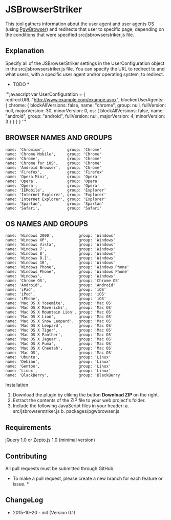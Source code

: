 # JSBrowserStriker
This tool gathers information about the user agent and user agents OS (using [PgwBrowser](https://github.com/Pagawa/PgwBrowser/)) and redirects that user to specific page, depending on the conditions that were specified src/jsbrowserstriker.js file.

Explanation
-----------
Specify all of the JSBrowserStriker settings in the UserConfiguration object in the src/jsbrowserstriker.js file. You can specify the URL to redirect to and what users, with a specific user agent and/or operating system, to redirect.

* TODO *

'''javascript
var UserConfiguration = {
	redirectURL:"http://www.example.com/exampe.aspx",
	blockedUserAgents: {
		chrome: {
			blockAllVersions: false,
			name: "chrome",
			group: null,
			fullVersion: null,
			majorVersion: 30,
			minorVersion: 0,
			os: {
				blockAllVersions: false,
				name: "android",
				group: "android",
				fullVersion: null,
				majorVersion: 4,
				minorVersion: 3
			}
		}
	}
}
'''

BROWSER NAMES AND GROUPS
-----------
    name: 'Chromium',          group: 'Chrome'
    name: 'Chrome Mobile',     group: 'Chrome'
    name: 'Chrome',            group: 'Chrome'
    name: 'Chrome for iOS',    group: 'Chrome'
    name: 'Android Browser',   group: 'Chrome'
    name: 'Firefox',           group: 'Firefox'
    name: 'Opera Mini',        group: 'Opera'
    name: 'Opera',             group: 'Opera'
    name: 'Opera',             group: 'Opera'
    name: 'IEMobile',          group: 'Explorer'
    name: 'Internet Explorer', group: 'Explorer'
    name: 'Internet Explorer', group: 'Explorer'
    name: 'Spartan',           group: 'Spartan'
	name: 'Safari',            group: 'Safari'

OS NAMES AND GROUPS
-----------
    name: 'Windows 2000',           group: 'Windows'
    name: 'Windows XP',             group: 'Windows'
    name: 'Windows Vista',          group: 'Windows'
    name: 'Windows 7',              group: 'Windows'
    name: 'Windows 8',              group: 'Windows'
    name: 'Windows 8.1',            group: 'Windows'
    name: 'Windows 10',             group: 'Windows'
    name: 'Windows Phone',          group: 'Windows Phone'
    name: 'Windows Phone',          group: 'Windows Phone'
    name: 'Windows',                group: 'Windows'
    name: 'Chrome OS',              group: 'Chrome OS'
    name: 'Android',                group: 'Android'
    name: 'iPad',                   group: 'iOS'
    name: 'iPod',                   group: 'iOS'
    name: 'iPhone',                 group: 'iOS'
    name: 'Mac OS X Yosemite',      group: 'Mac OS'
    name: 'Mac OS X Mavericks',     group: 'Mac OS'
    name: 'Mac OS X Mountain Lion', group: 'Mac OS'
    name: 'Mac OS X Lion',          group: 'Mac OS'
    name: 'Mac OS X Snow Leopard',  group: 'Mac OS'
    name: 'Mac OS X Leopard',       group: 'Mac OS'
    name: 'Mac OS X Tiger',         group: 'Mac OS'
    name: 'Mac OS X Panther',       group: 'Mac OS'
    name: 'Mac OS X Jaguar',        group: 'Mac OS'
    name: 'Mac OS X Puma',          group: 'Mac OS'
    name: 'Mac OS X Cheetah',       group: 'Mac OS'
    name: 'Mac OS',                 group: 'Mac OS'
    name: 'Ubuntu',                 group: 'Linux'
    name: 'Debian',                 group: 'Linux'
    name: 'Gentoo',                 group: 'Linux'
    name: 'Linux',                  group: 'Linux'
    name: 'BlackBerry',             group: 'BlackBerry'

Installation

1. Download the plugin by cliking the button **Download ZIP** on the right. 
2. Extract the contents of the ZIP file to your web project's folder.
3. Include the following JavaScript files in your header:
  a. src/jsbrowserstriker.js
  b. packages/pgwbrowser.js

Requirements
-----------
jQuery 1.0 or Zepto.js 1.0 (minimal version)

Contributing
---------
All pull requests must be submitted through GitHub.

* To make a pull request, please create a new branch for each feature or issue. *

ChangeLog
---------
* 2015-10-20 - init (Version 0.1) 